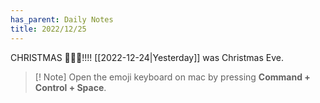 ```yaml
---
has_parent: Daily Notes
title: 2022/12/25
---
```

CHRISTMAS 🎄🎄🎄!!!!
[[2022-12-24|Yesterday]] was Christmas Eve. 

> [! Note]
> Open the emoji keyboard on mac by pressing **Command + Control + Space**.
